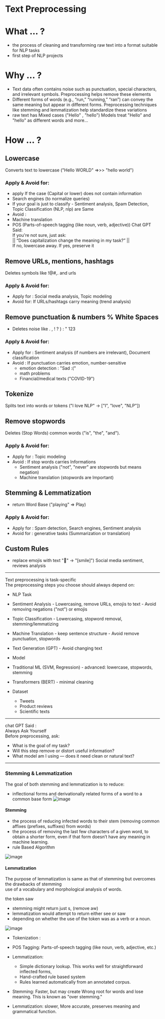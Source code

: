 # Text Preprocessing

# What ... ?
-  the process of cleaning and transforming raw text into a format suitable for NLP tasks
-  first step of NLP projects
  
# Why ... ?
-  Text data often contains noise such as punctuation, special characters, and irrelevant symbols. Preprocessing helps remove these elements
-  Different forms of words (e.g., “run,” “running,” “ran”) can convey the same meaning but appear in different forms. Preprocessing techniques like stemming and lemmatization help standardize these variations
-  raw text has Mixed cases ("Hello" , "hello") Models treat "Hello" and "hello" as different words
and more...

# How ... ?

## Lowercase
Converts text to lowercase ("Hello WORLD" =>>> "hello world")
### Apply & Avoid for:
-  apply If the case (Capital or lower) does not contain information
  -  Search engines (to normalize queries)
  -  If your goal is just to classify
    -  Sentiment analysis, Spam Detection, Topic Classification (NLP, nlp) are Same
-  Avoid : <br>
  -  Machine translation
  -  POS (Parts-of-speech tagging (like noun, verb, adjective))
Chat GPT Said:  <br>
If you're not sure, just ask: <br>
         || “Does capitalization change the meaning in my task?” || <br>
If no, lowercase away. If yes, preserve it <br>

## Remove URLs, mentions, hashtags
Deletes symbols like !@#,. and urls
### Apply & Avoid for:
- Apply for : Social media analysis, Topic modeling
- Avoid for: If URLs/hashtags carry meaning (trend analysis)

## Remove punctuation & numbers % White Spaces
  - Deletes noise like . , ! ? ) : " 123
### Apply & Avoid for: 
- Apply for : Sentiment analysis (if numbers are irrelevant), Document classification
- Avoid : If punctuation carries emotion, number-sensitive 
    - emotion detection : "Sad :("
    - math problems
    - Financial/medical texts ("COVID-19")

## Tokenize
Splits text into words or tokens ("I love NLP" → ["I", "love", "NLP"]) 
  
## Remove stopwords
Deletes (Stop Words) common words ("is", "the", "and").
### Apply & Avoid for:
- Apply for : Topic modeling
- Avoid : If stop words carries Informations 
    -  Sentiment analysis ("not", "never" are stopwords but means negation)
    -  Machine translation (stopwords are Important)
   
      
## Stemming & Lemmatization
  - return Word Base ("playing" => Play)
### Apply & Avoid for:
- Apply for : Spam detection, Search engines, Sentiment analysis
- Avoid for : generative tasks (Summarization or translation) 
  
## Custom Rules
  - replace emojis with text "🙂" → "[smile]") Social media sentiment, reviews analysis




---
Text preprocessing is task-specific <Br> 
The preprocessing steps you choose should always depend on: <Br>

-  NLP Task
  -  Sentiment Analysis
    -  Lowercasing, remove URLs, emojis to text
    -  Avoid removing negations ("not") or emojis 
  -  Topic Classification
    -  Lowercasing, stopword removal, stemming/lemmatizing 
  -  Machine Translation
    -  keep sentence structure
    -  Avoid remove punctuation, stopwords
  -  Text Generation (GPT)
    -  Avoid changing text
      
-  Model
  -  Traditional ML (SVM, Regression)
    -  advanced: lowercase, stopwords, stemming  
  -  Transformers (BERT)
    -  minimal cleaning
 
- Dataset
  -  Tweets
  -  Product reviews
  -  Scientific texts

---
chat GPT Said : <br>
Always Ask Yourself <br>
Before preprocessing, ask: <br>
-  What is the goal of my task?
-  Will this step remove or distort useful information?
-  What model am I using — does it need clean or natural text?
---


### Stemming & Lemmatization

The goal of both stemming and lemmatization is to reduce:

-  inflectional forms and derivationally related forms of a word to a common base form
![image](https://github.com/user-attachments/assets/5e647b23-f61d-4a14-b1b4-da60ca14137c)

#### Stemming

-  the process of reducing infected words to their stem (removing common affixes (prefixes, suffixes) from words)
-  the process of removing the last few characters of a given word, to obtain a shorter form, even if that form doesn’t have any meaning in machine learning.
-  rule Based Algorithm
  
![image](https://github.com/user-attachments/assets/8594aa9d-4acb-4930-8ca0-3e3c5b59e3e9)




#### Lemmatization

The purpose of lemmatization is same as that of stemming but overcomes the drawbacks of stemming <br>
use of a vocabulary and morphological analysis of words. <br>

the token saw <br>
-  stemming might return just s, (remove aw)
-  lemmatization would attempt to return either see or saw
  -  depending on whether the use of the token was as a verb or a noun.


![image](https://github.com/user-attachments/assets/faca7b47-8096-45e8-8b11-0b7025c81bbe)


- Tokenization :
- POS Tagging: Parts-of-speech tagging (like noun, verb, adjective, etc.)
- Lemmatization:
  -  Simple dictionary lookup. This works well for straightforward inflected forms,
  -  Hand-crafted rule based system
  -  Rules learned automatically from an annotated corpus.






-  Stemming: Faster, but may create Wrong root for words and lose meaning. This is known as "over stemming."

-  Lemmatization: slower, More accurate, preserves meaning and grammatical function.








 
